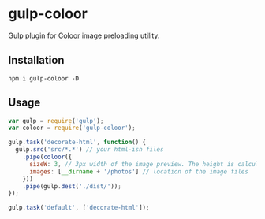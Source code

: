 # gulp-coloor

Gulp plugin for [Coloor](https://github.com/krasimir/coloor) image preloading utility.

## Installation

`npm i gulp-coloor -D`

## Usage

```js
var gulp = require('gulp');
var coloor = require('gulp-coloor');

gulp.task('decorate-html', function() {
  gulp.src('src/*.*') // your html-ish files
    .pipe(coloor({
      sizeW: 3, // 3px width of the image preview. The height is calculated automatically.
      images: [__dirname + '/photos'] // location of the image files
    }))
    .pipe(gulp.dest('./dist/'));
});

gulp.task('default', ['decorate-html']);
```